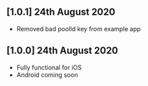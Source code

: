## [1.0.1] 24th August 2020

* Removed bad poolId key from example app

## [1.0.0] 24th August 2020

* Fully functional for iOS
* Android coming soon

